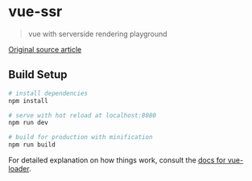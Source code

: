 # vue-ssr

> vue with serverside rendering playground

[Original source article](https://alligator.io/vuejs/basic-ssr/)

## Build Setup

``` bash
# install dependencies
npm install

# serve with hot reload at localhost:8080
npm run dev

# build for production with minification
npm run build
```

For detailed explanation on how things work, consult the [docs for vue-loader](http://vuejs.github.io/vue-loader).
